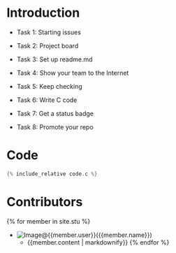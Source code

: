 # Introduction

- Task 1: Starting issues

- Task 2: Project board

- Task 3: Set up readme.md

- Task 4: Show your team to the Internet

- Task 5: Keep checking

- Task 6: Write C code

- Task 7: Get a status badge

- Task 8: Promote your repo

# Code

```c
{% include_relative code.c %}
```

# Contributors

{% for member in site.stu %}
-   ![Image]({{member.image}})@{{member.user}}({{member.name}})
    -   {{member.content | markdownify}}
{% endfor %}
 
